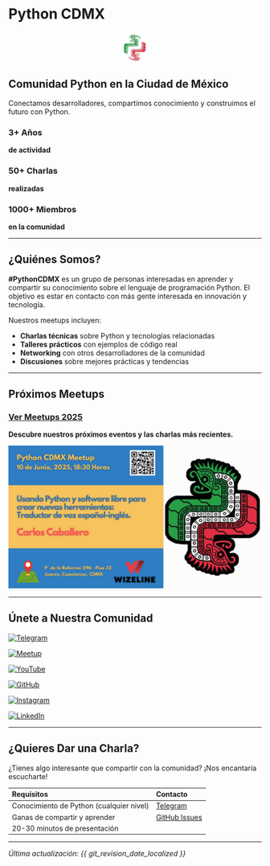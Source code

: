 # Python CDMX <i class="fab fa-python"></i>

<img src="images/logo.png" alt="Python CDMX Logo" style="height: 60px; display: block; margin: 20px auto; text-align: center;">

<div class="hero-section">
  <h2>Comunidad Python en la Ciudad de México</h2>
  <p>Conectamos desarrolladores, compartimos conocimiento y construimos el futuro con Python.</p>
</div>

<div class="stats-grid">
  <div class="stat-card">
    <h3><i class="fas fa-calendar-alt"></i> 3+ Años</h3>
    <p><b>de actividad</b></p>
  </div>
  <div class="stat-card">
    <h3><i class="fas fa-microphone"></i> 50+ Charlas</h3>
    <p><b>realizadas</b></p>
  </div>
  <div class="stat-card">
    <h3><i class="fas fa-users"></i> 1000+ Miembros</h3>
    <p><b>en la comunidad</b></p>
  </div>
</div>

---

## <i class="fas fa-users"></i> ¿Quiénes Somos?

**#PythonCDMX** es un grupo de personas interesadas en aprender y compartir su conocimiento sobre el lenguaje de programación Python. El objetivo es estar en contacto con más gente interesada en innovación y tecnología.

Nuestros meetups incluyen:

- <i class="fas fa-graduation-cap"></i> **Charlas técnicas** sobre Python y tecnologías relacionadas
- <i class="fas fa-laptop-code"></i> **Talleres prácticos** con ejemplos de código real
- <i class="fas fa-handshake"></i> **Networking** con otros desarrolladores de la comunidad
- <i class="fas fa-comments"></i> **Discusiones** sobre mejores prácticas y tendencias

---

## <i class="fas fa-calendar-alt"></i> Próximos Meetups

### [Ver Meetups 2025](meetups/2025/index.md)

<i class="fas fa-calendar"></i> **Descubre nuestros próximos eventos y las charlas más recientes.**

[![Meetups 2025](images/meetup/202506-pythoncdmx.png)](meetups/2025/index.md)

---

## <i class="fas fa-plus-circle"></i> Únete a Nuestra Comunidad

[![Telegram](https://img.shields.io/badge/Telegram-PythonCDMX-0088cc?style=for-the-badge&logo=telegram)](https://t.me/PythonCDMX)

[![Meetup](https://img.shields.io/badge/Meetup-Python_Mexico-e51937?style=for-the-badge&logo=meetup)](https://www.meetup.com/python-mexico)

[![YouTube](https://img.shields.io/badge/YouTube-PythonMexico-ff0000?style=for-the-badge&logo=youtube)](https://www.youtube.com/@PythonMexico)

[![GitHub](https://img.shields.io/badge/GitHub-PythonCDMX-181717?style=for-the-badge&logo=github)](https://github.com/python-cdmx)

[![Instagram](https://img.shields.io/badge/Instagram-PythonCDMX-E4405F?style=for-the-badge&logo=instagram)](https://www.instagram.com/pythoncdmx/)

[![LinkedIn](https://img.shields.io/badge/LinkedIn-PythonCDMX-0A66C2?style=for-the-badge&logo=linkedin)](https://www.linkedin.com/groups/13126454/)

---

## <i class="fas fa-microphone"></i> ¿Quieres Dar una Charla?

¿Tienes algo interesante que compartir con la comunidad? ¡Nos encantaría escucharte!

| <i class="fas fa-check-circle"></i> **Requisitos** | <i class="fas fa-envelope"></i> **Contacto** |
|:---|:---|
| <i class="fab fa-python"></i> Conocimiento de Python (cualquier nivel) | <i class="fab fa-telegram"></i> [Telegram](https://t.me/PythonCDMX) |
| <i class="fas fa-heart"></i> Ganas de compartir y aprender | <i class="fab fa-github"></i> [GitHub Issues](https://github.com/python-cdmx/python-cdmx-charlas/issues) |
| <i class="fas fa-clock"></i> 20-30 minutos de presentación | |

---

*<i class="fas fa-clock"></i> Última actualización: {{ git_revision_date_localized }}*
